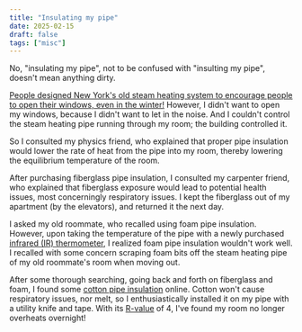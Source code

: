 ```yaml
---
title: "Insulating my pipe"
date: 2025-02-15
draft: false
tags: ["misc"]
---
```

No, "insulating my pipe", not to be confused with "insulting my pipe", doesn't mean anything dirty.

[People designed New York's old steam heating system to encourage people to open their windows, even in the winter!](https://www.theguardian.com/us-news/2023/nov/06/steam-heating-environment-america-new-york-city-history) However, I didn't want to open my windows, because I didn't want to let in the noise. And I couldn't control the steam heating pipe running through my room; the building controlled it.

So I consulted my physics friend, who explained that proper pipe insulation would lower the rate of heat from the pipe into my room, thereby lowering the equilibrium temperature of the room.

After purchasing fiberglass pipe insulation, I consulted my carpenter friend, who explained that fiberglass exposure would lead to potential health issues, most concerningly respiratory issues. I kept the fiberglass out of my apartment (by the elevators), and returned it the next day.

I asked my old roommate, who recalled using foam pipe insulation. However, upon taking the temperature of the pipe with a newly purchased [infrared (IR) thermometer](https://en.wikipedia.org/wiki/Infrared_thermometer), I realized foam pipe insulation wouldn't work well. I recalled with some concern scraping foam bits off the steam heating pipe of my old roommate's room when moving out.

After some thorough searching, going back and forth on fiberglass and foam, I found some [cotton pipe insulation](https://www.amazon.com/dp/B004Q029J0) online. Cotton won't cause respiratory issues, nor melt, so I enthusiastically installed it on my pipe with a utility knife and tape. With its [R-value](https://en.wikipedia.org/wiki/R-value_(insulation)) of 4, I've found my room no longer overheats overnight!